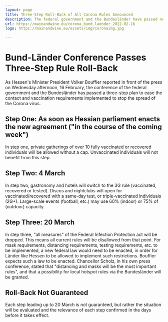```yaml
---
layout: page
title: Three-Step Roll-Back of All Corona Rules Announced
description: The federal government and the Bundesländer have passed new, nationwide corona rules, culminating in a "freedom day" on March 20, 2022.
url: https://mainandwine.eu/corona_bund_laender_2022-02-16
logo: https://mainandwine.eu/assets/img/coronaimg.jpg

---
```


# Bund-Länder Conference Passes Three-Step Rule Roll-Back
As Hessen's Minister President Volker Bouffier reported in front of the press on Wednesday afternoon, 16 February, the conference of the federal government and the Bundesländer has passed a three-step plan to ease the contact and vaccination requirements implemented to stop the spread of the Corona virus.

## Step One: As soon as Hessian parliament enacts the new agreement ("in the course of the coming week")
In step one, private gatherings of over 10 fully vaccinated or recovered individuals will be allowed without a cap. Unvaccinated individuals will not benefit from this step.

## Step Two: 4 March
In step two, gastronomy and hotels will switch to the 3G rule (vaccinated, recovered or tested). Discos and nightclubs will open for vaccinated/recovered with a same-day test, or triple-vaccinated individuals (2G+).
Large-scale events (football, etc.) may use 60% (indoor) or 75% of (outdoor) capacity.

## Step Three: 20 March
In step three, "all measures" of the Federal Infection Protection act will be dropped. This means all current rules will be disallowed from that point. For mask requirements, distancing requirements, testing requirements, etc. to be implemented, a new federal law would need to be enacted, in order for Länder like Hessen to be allowed to implement such restrictions. Bouffier expects such a law to be enacted. Chancellor Scholz, in his own press conference, stated that "distancing and masks will be the most important rules", and that a possibility for local hotspot rules via the Bundesländer will be granted.

## Roll-Back Not Guaranteed
Each step leading up to 20 March is not guaranteed, but rather the situation will be evaluated and the relevance of each step confirmed in the days before it takes effect.

  
